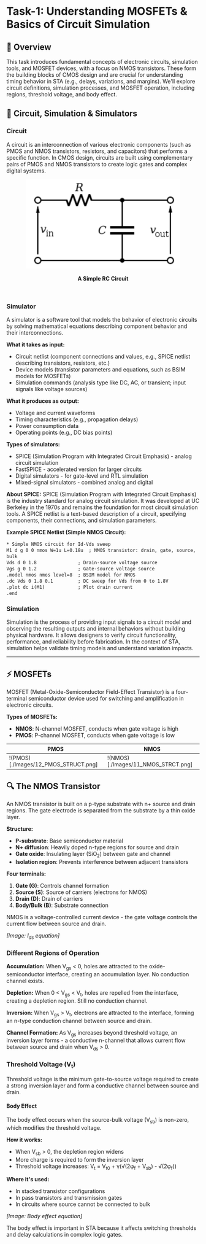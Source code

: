 # Task-1: Understanding MOSFETs & Basics of Circuit Simulation

## 📝 Overview
This task introduces fundamental concepts of electronic circuits, simulation tools, and MOSFET devices, with a focus on NMOS transistors. These form the building blocks of CMOS design and are crucial for understanding timing behavior in STA (e.g., delays, variations, and margins). We'll explore circuit definitions, simulation processes, and MOSFET operation, including regions, threshold voltage, and body effect.

## 🔌 Circuit, Simulation & Simulators

### Circuit
A circuit is an interconnection of various electronic components (such as PMOS and NMOS transistors, resistors, and capacitors) that performs a specific function. In CMOS design, circuits are built using complementary pairs of PMOS and NMOS transistors to create logic gates and complex digital systems.

<div align="center">
  <img src="./Images/10_rc_ckt.png" alt="10_rc_ckt.png" width="400" />
  <p><b>A Simple RC Circuit</b></p>
</div>
<br>

### Simulator
A simulator is a software tool that models the behavior of electronic circuits by solving mathematical equations describing component behavior and their interconnections.

**What it takes as input:**
- Circuit netlist (component connections and values, e.g., SPICE netlist describing transistors, resistors, etc.)
- Device models (transistor parameters and equations, such as BSIM models for MOSFETs)
- Simulation commands (analysis type like DC, AC, or transient; input signals like voltage sources)

**What it produces as output:**
- Voltage and current waveforms
- Timing characteristics (e.g., propagation delays)
- Power consumption data
- Operating points (e.g., DC bias points)

**Types of simulators:**
- SPICE (Simulation Program with Integrated Circuit Emphasis) - analog circuit simulation
- FastSPICE - accelerated version for larger circuits
- Digital simulators - for gate-level and RTL simulation
- Mixed-signal simulators - combined analog and digital

**About SPICE:**
SPICE (Simulation Program with Integrated Circuit Emphasis) is the industry standard for analog circuit simulation. It was developed at UC Berkeley in the 1970s and remains the foundation for most circuit simulation tools. A SPICE netlist is a text-based description of a circuit, specifying components, their connections, and simulation parameters.

**Example SPICE Netlist (Simple NMOS Circuit):**
```spice
* Simple NMOS circuit for Id-Vds sweep
M1 d g 0 0 nmos W=1u L=0.18u  ; NMOS transistor: drain, gate, source, bulk
Vds d 0 1.8               ; Drain-source voltage source
Vgs g 0 1.2               ; Gate-source voltage source
.model nmos nmos level=8  ; BSIM model for NMOS
.dc Vds 0 1.8 0.1         ; DC sweep for Vds from 0 to 1.8V
.plot dc i(M1)            ; Plot drain current
.end
```

### Simulation
Simulation is the process of providing input signals to a circuit model and observing the resulting outputs and internal behaviors without building physical hardware. It allows designers to verify circuit functionality, performance, and reliability before fabrication. In the context of STA, simulation helps validate timing models and understand variation impacts.

----

## ⚡ MOSFETs

MOSFET (Metal-Oxide-Semiconductor Field-Effect Transistor) is a four-terminal semiconductor device used for switching and amplification in electronic circuits.

**Types of MOSFETs:**
- **NMOS**: N-channel MOSFET, conducts when gate voltage is high
- **PMOS**: P-channel MOSFET, conducts when gate voltage is low

| PMOS | NMOS |
|------|------|
| !(PMOS)[./Images/12_PMOS_STRUCT.png] | !(NMOS)[./Images/11_NMOS_STRCT.png] |

## 🔍 The NMOS Transistor

An NMOS transistor is built on a p-type substrate with n+ source and drain regions. The gate electrode is separated from the substrate by a thin oxide layer.

**Structure:**
- **P-substrate**: Base semiconductor material
- **N+ diffusion**: Heavily doped n-type regions for source and drain
- **Gate oxide**: Insulating layer (SiO<sub>2</sub>) between gate and channel
- **Isolation region**: Prevents interference between adjacent transistors

**Four terminals:**
1. **Gate (G)**: Controls channel formation
2. **Source (S)**: Source of carriers (electrons for NMOS)
3. **Drain (D)**: Drain of carriers
4. **Body/Bulk (B)**: Substrate connection

NMOS is a voltage-controlled current device - the gate voltage controls the current flow between source and drain.

*[Image: I<sub>ds</sub> equation]*

### Different Regions of Operation

**Accumulation:**
When V<sub>gs</sub> < 0, holes are attracted to the oxide-semiconductor interface, creating an accumulation layer. No conduction channel exists.

**Depletion:**
When 0 < V<sub>gs</sub> < V<sub>t</sub>, holes are repelled from the interface, creating a depletion region. Still no conduction channel.

**Inversion:**
When V<sub>gs</sub> > V<sub>t</sub>, electrons are attracted to the interface, forming an n-type conduction channel between source and drain.

**Channel Formation:**
As V<sub>gs</sub> increases beyond threshold voltage, an inversion layer forms - a conductive n-channel that allows current flow between source and drain when V<sub>ds</sub> > 0.

### Threshold Voltage (V<sub>t</sub>)

Threshold voltage is the minimum gate-to-source voltage required to create a strong inversion layer and form a conductive channel between source and drain.

#### Body Effect
The body effect occurs when the source-bulk voltage (V<sub>sb</sub>) is non-zero, which modifies the threshold voltage.

**How it works:**
- When V<sub>sb</sub> > 0, the depletion region widens
- More charge is required to form the inversion layer
- Threshold voltage increases: V<sub>t</sub> = V<sub>t0</sub> + γ(√(2φ<sub>f</sub> + V<sub>sb</sub>) - √(2φ<sub>f</sub>))

**Where it's used:**
- In stacked transistor configurations
- In pass transistors and transmission gates
- In circuits where source cannot be connected to bulk

*[Image: Body effect equation]*

The body effect is important in STA because it affects switching thresholds and delay calculations in complex logic gates.
